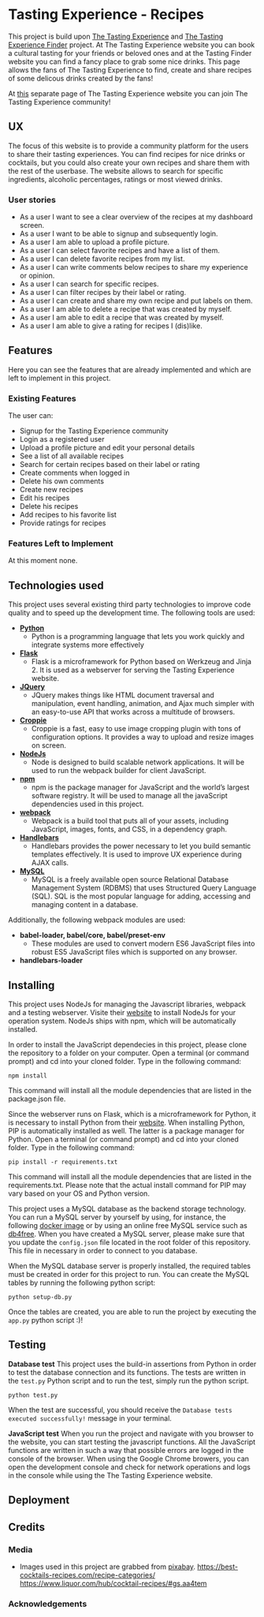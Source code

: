 # Tasting Experience - Recipes
This project is build upon [The Tasting Experience](https://github.com/Seboeb/ci-1st-milestone) and [The Tasting Experience Finder](https://github.com/Seboeb/ci-2nd-milestone) project. At The Tasting Experience website you can book a cultural tasting for your friends or beloved ones and at the Tasting Finder website you can find a fancy place to grab some nice drinks. This page allows the fans of The Tasting Experience to find, create and share recipes of some delicous drinks created by the fans!

At [this](https://seboeb.github.io/ci-2nd-milestone/) separate page of The Tasting Experience website you can join The Tasting Experience community!

## UX
The focus of this website is to provide a community platform for the users to share their tasting experiences. You can find recipes for nice drinks or cocktails, but you could also create your own recipes and share them with the rest of the userbase. The website allows to search for specific ingredients, alcoholic percentages, ratings or most viewed drinks.

### User stories
- As a user I want to see a clear overview of the recipes at my dashboard screen.
- As a user I want to be able to signup and subsequently login.
- As a user I am able to upload a profile picture.
- As a user I can select favorite recipes and have a list of them.
- As a user I can delete favorite recipes from my list.
- As a user I can write comments below recipes to share my experience or opinion.
- As a user I can search for specific recipes.
- As a user I can filter recipes by their label or rating.
- As a user I can create and share my own recipe and put labels on them.
- As a user I am able to delete a recipe that was created by myself.
- As a user I am able to edit a recipe that was created by myself.
- As a user I am able to give a rating for recipes I (dis)like. 

## Features
Here you can see the features that are already implemented and which are left to implement in this project.

### Existing Features
The user can:
- Signup for the Tasting Experience community
- Login as a registered user
- Upload a profile picture and edit your personal details
- See a list of all available recipes
- Search for certain recipes based on their label or rating
- Create comments when logged in
- Delete his own comments
- Create new recipes
- Edit his recipes
- Delete his recipes
- Add recipes to his favorite list
- Provide ratings for recipes

### Features Left to Implement
At this moment none.


## Technologies used
This project uses several existing third party technologies to improve code quality and to speed up the development time. The following tools are used:
- **[Python](https://www.python.org/)**
    - Python is a programming language that lets you work quickly and integrate systems more effectively
- **[Flask](http://flask.pocoo.org/)**
    - Flask is a microframework for Python based on Werkzeug and Jinja 2. It is used as a webserver for serving the Tasting Experience website.
- **[JQuery](https://jquery.com/)**
    - JQuery makes things like HTML document traversal and manipulation, event handling, animation, and Ajax much simpler with an easy-to-use API that works across a multitude of browsers.
- **[Croppie](https://foliotek.github.io/Croppie/)**
    - Croppie is a fast, easy to use image cropping plugin with tons of configuration options. It provides a way to upload and resize images on screen.
- **[NodeJs](https://nodejs.org/en/)**
    - Node is designed to build scalable network applications. It will be used to run the webpack builder for client JavaScript.
- **[npm](https://www.npmjs.com/)**
    - npm is the package manager for JavaScript and the world’s largest software registry. It will be used to manage all the javaScript dependencies used in this project.
- **[webpack](https://webpack.js.org/)**
    - Webpack is a build tool that puts all of your assets, including JavaScript, images, fonts, and CSS, in a dependency graph.
- **[Handlebars](https://handlebarsjs.com/)**
    - Handlebars provides the power necessary to let you build semantic templates effectively. It is used to improve UX experience during AJAX calls.
- **[MySQL](https://www.mysql.com/)**
    - MySQL is a freely available open source Relational Database Management System (RDBMS) that uses Structured Query Language (SQL). SQL is the most popular language for adding, accessing and managing content in a database.

Additionally, the following webpack modules are used:
- **babel-loader, babel/core, babel/preset-env**
    - These modules are used to convert modern ES6 JavaScript files into robust ES5 JavaScript files which is supported on any browser.
- **handlebars-loader**


## Installing
This project uses NodeJs for managing the Javascript libraries, webpack and a testing webserver. Visite their [website](https://nodejs.org/en/) to install NodeJs for your operation system. NodeJs ships with npm, which will be automatically installed.

In order to install the JavaScript dependecies in this project, please clone the repository to a folder on your computer. Open a terminal (or command prompt) and cd into your cloned folder. Type in the following command:
```
npm install
```
This command will install all the module dependencies that are listed in the package.json file. 

Since the webserver runs on Flask, which is a microframework for Python, it is necessary to install Python from their [website](https://www.python.org/). When installing Python, PIP is automatically installed as well. The latter is a package manager for Python. Open a terminal (or command prompt) and cd into your cloned folder. Type in the following command:
```
pip install -r requirements.txt
```
This command will install all the module dependencies that are listed in the requirements.txt. Please note that the actual install command for PIP may vary based on your OS and Python version. 

This project uses a MySQL database as the backend storage technology. You can run a MySQL server by yourself by using, for instance, the following [docker image](https://hub.docker.com/_/mysql) or by using an online free MySQL service such as [db4free](https://www.db4free.net/). When you have created a MySQL server, please make sure that you update the ```config.json``` file located in the root folder of this repository. This file in necessary in order to connect to you database.

When the MySQL database server is properly installed, the required tables must be created in order for this project to run. You can create the MySQL tables by running the following python script:
```
python setup-db.py
```

Once the tables are created, you are able to run the project by executing the ```app.py``` python script :)!

## Testing
**Database test**
This project uses the build-in assertions from Python in order to test the database connection and its functions. The tests are written in the ```test.py``` Python script and to run the test, simply run the python script.
```
python test.py
```
When the test are successful, you should receive the ```Database tests executed successfully!``` message in your terminal.

**JavaScript test**
When you run the project and navigate with you browser to the website, you can start testing the javascript functions. All the JavaScript functions are written in such a way that possible errors are logged in the console of the browser. When using the Google Chrome browers, you can open the development console and check for network operations and logs in the console while using the The Tasting Experience website.

## Deployment

## Credits

### Media
- Images used in this project are grabbed from [pixabay](https://pixabay.com).
https://best-cocktails-recipes.com/recipe-categories/
https://www.liquor.com/hub/cocktail-recipes/#gs.aa4tem
### Acknowledgements

